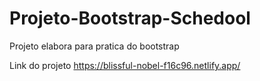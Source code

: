 # Projeto-Bootstrap-Schedool
Projeto elabora para pratica do bootstrap 

Link do projeto https://blissful-nobel-f16c96.netlify.app/
